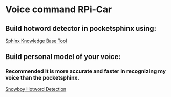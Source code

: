 # Voice command RPi-Car

## Build hotword detector in pocketsphinx using:
[Sphinx Knowledge Base Tool](http://www.speech.cs.cmu.edu/tools/lmtool-new.html)



## Build personal model of your voice:
### __Recommended__ it is more accurate and faster in recognizing my voice than the pocketsphinx.
[Snowboy Hotword Detection](https://snowboy.kitt.ai/)

